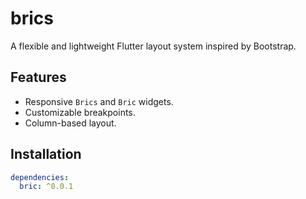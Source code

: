 # brics

A flexible and lightweight Flutter layout system inspired by Bootstrap.

## Features
- Responsive `Brics` and `Bric` widgets.
- Customizable breakpoints.
- Column-based layout.

## Installation

```yaml
dependencies:
  bric: ^0.0.1
